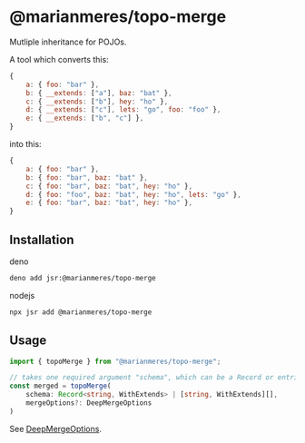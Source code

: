 # @marianmeres/topo-merge

Mutliple inheritance for POJOs.

A tool which converts this:

```js
{
    a: { foo: "bar" },
    b: { __extends: ["a"], baz: "bat" },
    c: { __extends: ["b"], hey: "ho" },
    d: { __extends: ["c"], lets: "go", foo: "foo" },
    e: { __extends: ["b", "c"] },
}
```

into this:

```js
{
    a: { foo: "bar" },
    b: { foo: "bar", baz: "bat" },
    c: { foo: "bar", baz: "bat", hey: "ho" },
    d: { foo: "foo", baz: "bat", hey: "ho", lets: "go" },
    e: { foo: "bar", baz: "bat", hey: "ho" },
}
```

## Installation

deno

```sh
deno add jsr:@marianmeres/topo-merge
```

nodejs

```sh
npx jsr add @marianmeres/topo-merge
```

## Usage

```js
import { topoMerge } from "@marianmeres/topo-merge";
```

```typescript
// takes one required argument "schema", which can be a Record or entries (see above)
const merged = topoMerge(
    schema: Record<string, WithExtends> | [string, WithExtends][],
	mergeOptions?: DeepMergeOptions
)
```

See [DeepMergeOptions](https://jsr.io/@std/collections@1.0.10/doc/~/deepMerge).